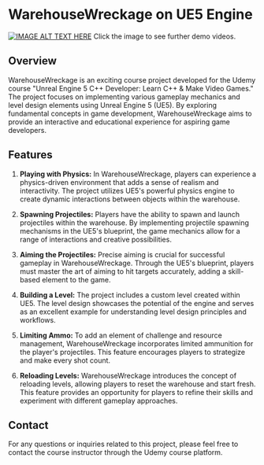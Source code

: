 # WarehouseWreckage on UE5 Engine

[![IMAGE ALT TEXT HERE](https://img.youtube.com/vi/N0Ic1vsD9KY/0.jpg)](https://www.youtube.com/watch?v=N0Ic1vsD9KY)
Click the image to see further demo videos.

## Overview

WarehouseWreckage is an exciting course project developed for the Udemy course "Unreal Engine 5 C++ Developer: Learn C++ & Make Video Games." The project focuses on implementing various gameplay mechanics and level design elements using Unreal Engine 5 (UE5). By exploring fundamental concepts in game development, WarehouseWreckage aims to provide an interactive and educational experience for aspiring game developers.

## Features

1. **Playing with Physics:** In WarehouseWreckage, players can experience a physics-driven environment that adds a sense of realism and interactivity. The project utilizes UE5's powerful physics engine to create dynamic interactions between objects within the warehouse.

2. **Spawning Projectiles:** Players have the ability to spawn and launch projectiles within the warehouse. By implementing projectile spawning mechanisms in the UE5's blueprint, the game mechanics allow for a range of interactions and creative possibilities.

3. **Aiming the Projectiles:** Precise aiming is crucial for successful gameplay in WarehouseWreckage. Through the UE5's blueprint, players must master the art of aiming to hit targets accurately, adding a skill-based element to the game.

4. **Building a Level:** The project includes a custom level created within UE5. The level design showcases the potential of the engine and serves as an excellent example for understanding level design principles and workflows.

5. **Limiting Ammo:** To add an element of challenge and resource management, WarehouseWreckage incorporates limited ammunition for the player's projectiles. This feature encourages players to strategize and make every shot count.

6. **Reloading Levels:** WarehouseWreckage introduces the concept of reloading levels, allowing players to reset the warehouse and start fresh. This feature provides an opportunity for players to refine their skills and experiment with different gameplay approaches.

## Contact

For any questions or inquiries related to this project, please feel free to contact the course instructor through the Udemy course platform.
